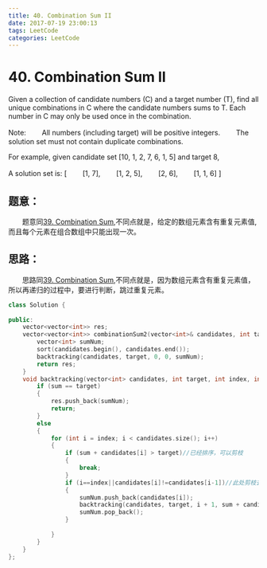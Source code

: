 ```yaml
---
title: 40. Combination Sum II
date: 2017-07-19 23:00:13
tags: LeetCode
categories: LeetCode
---
```


# 40. Combination Sum II

 Given a collection of candidate numbers (C) and a target number (T), find all unique combinations in C where the candidate numbers sums to T.
Each number in C may only be used once in the combination.

Note:
　　All numbers (including target) will be positive integers.
　　The solution set must not contain duplicate combinations.

For example, given candidate set [10, 1, 2, 7, 6, 1, 5] and target 8,

A solution set is:
[
　　[1, 7],
　　[1, 2, 5],
　　[2, 6],
　　[1, 1, 6]
]

<!---more-->

## 题意：

　　题意同[39. Combination Sum](http://blog.taoaili999.cn/2017/07/19/39-Combination-Sum/),不同点就是，给定的数组元素含有重复元素值,而且每个元素在组合数组中只能出现一次。

## 思路：

　　思路同[39. Combination Sum](http://blog.taoaili999.cn/2017/07/19/39-Combination-Sum/),不同点就是，因为数组元素含有重复元素值，所以再递归的过程中，要进行判断，跳过重复元素。

```c++
class Solution {
	
public:
	vector<vector<int>> res;
	vector<vector<int>> combinationSum2(vector<int>& candidates, int target) {
		vector<int> sumNum;
		sort(candidates.begin(), candidates.end());
		backtracking(candidates, target, 0, 0, sumNum);
		return res;
	}
	void backtracking(vector<int> candidates, int target, int index, int sum, vector<int> sumNum) {
		if (sum == target)
		{
			res.push_back(sumNum);
			return;
		}
		else
		{
			for (int i = index; i < candidates.size(); i++)
			{
				if (sum + candidates[i] > target)//已经排序，可以剪枝
				{
					break;
				}
				if (i==index||candidates[i]!=candidates[i-1])//此处剪枝去除重复的元素，index是控制同一层元素，当i!=index得时候，肯定是同一层往后找同层元素，此时进行判断是否相等可以把重复元素去掉，因为已经排过序了
				{
					sumNum.push_back(candidates[i]);
					backtracking(candidates, target, i + 1, sum + candidates[i], sumNum);//此处索引i + 1取下一个元素，防止数组中一个元素取多次
					sumNum.pop_back();
				}
				
			}
		}
	}
};
```

